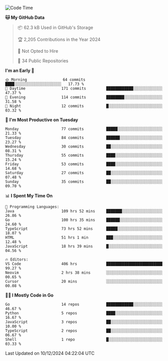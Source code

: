 <!--START_SECTION:thansetan-waka-->
![Code Time](http://img.shields.io/badge/Code%20Time-411%20hrs%2021%20mins-blue)

**🐱 My GitHub Data** 

> 📦 62.3 kB Used in GitHub's Storage 
 > 
> 🏆 2,205 Contributions in the Year 2024
 > 
> 🚫 Not Opted to Hire
 > 
> 📜 34 Public Repositories 
 > 

**I'm an Early 🐤** 

```text
🌞 Morning                64 commits          ████░░░░░░░░░░░░░░░░░░░░░   17.73 % 
🌆 Daytime                171 commits         ████████████░░░░░░░░░░░░░   47.37 % 
🌃 Evening                114 commits         ████████░░░░░░░░░░░░░░░░░   31.58 % 
🌙 Night                  12 commits          █░░░░░░░░░░░░░░░░░░░░░░░░   03.32 % 
```

📅 **I'm Most Productive on Tuesday** 

```text
Monday                   77 commits          █████░░░░░░░░░░░░░░░░░░░░   21.33 % 
Tuesday                  84 commits          ██████░░░░░░░░░░░░░░░░░░░   23.27 % 
Wednesday                30 commits          ██░░░░░░░░░░░░░░░░░░░░░░░   08.31 % 
Thursday                 55 commits          ████░░░░░░░░░░░░░░░░░░░░░   15.24 % 
Friday                   53 commits          ████░░░░░░░░░░░░░░░░░░░░░   14.68 % 
Saturday                 27 commits          ██░░░░░░░░░░░░░░░░░░░░░░░   07.48 % 
Sunday                   35 commits          ██░░░░░░░░░░░░░░░░░░░░░░░   09.70 % 
```

📊 **I Spent My Time On** 

```text
💬 Programming Languages: 
Java                     109 hrs 52 mins     ███████░░░░░░░░░░░░░░░░░░   26.86 % 
Go                       100 hrs 35 mins     ██████░░░░░░░░░░░░░░░░░░░   24.60 % 
TypeScript               73 hrs 52 mins      █████░░░░░░░░░░░░░░░░░░░░   18.07 % 
HTML                     51 hrs 1 min        ███░░░░░░░░░░░░░░░░░░░░░░   12.48 % 
JavaScript               18 hrs 39 mins      █░░░░░░░░░░░░░░░░░░░░░░░░   04.56 % 

🔥 Editors: 
VS Code                  406 hrs             █████████████████████████   99.27 % 
Neovim                   2 hrs 38 mins       ░░░░░░░░░░░░░░░░░░░░░░░░░   00.65 % 
Cursor                   20 mins             ░░░░░░░░░░░░░░░░░░░░░░░░░   00.08 % 
```

**🧑‍💻 I Mostly Code in Go** 

```text
Go                       14 repos            ████████████░░░░░░░░░░░░░   46.67 % 
Python                   5 repos             ████░░░░░░░░░░░░░░░░░░░░░   16.67 % 
JavaScript               3 repos             ██░░░░░░░░░░░░░░░░░░░░░░░   10.00 % 
TypeScript               2 repos             ██░░░░░░░░░░░░░░░░░░░░░░░   06.67 % 
Shell                    1 repo              █░░░░░░░░░░░░░░░░░░░░░░░░   03.33 % 
```

Last Updated on 10/12/2024 04:22:04 UTC
<!--END_SECTION:thansetan-waka-->